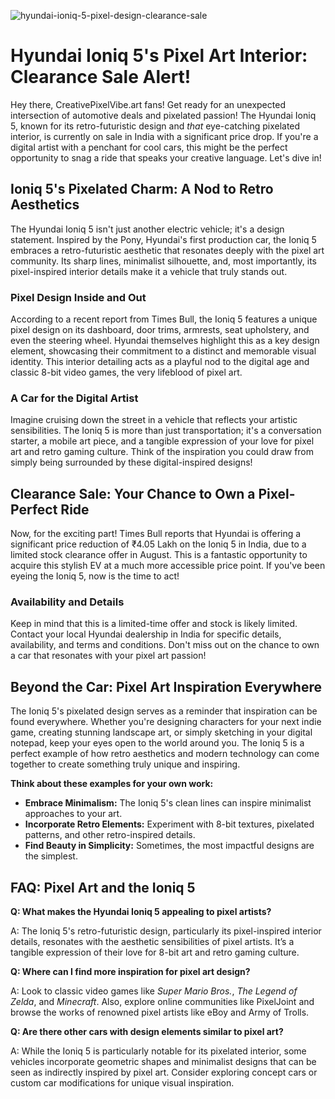 ![hyundai-ioniq-5-pixel-design-clearance-sale](https://images.pexels.com/photos/30121889/pexels-photo-30121889.jpeg?auto=compress&cs=tinysrgb&fit=crop&h=627&w=1200)

# Hyundai Ioniq 5's Pixel Art Interior: Clearance Sale Alert!

Hey there, CreativePixelVibe.art fans! Get ready for an unexpected intersection of automotive deals and pixelated passion! The Hyundai Ioniq 5, known for its retro-futuristic design and *that* eye-catching pixelated interior, is currently on sale in India with a significant price drop. If you're a digital artist with a penchant for cool cars, this might be the perfect opportunity to snag a ride that speaks your creative language. Let's dive in!

## Ioniq 5's Pixelated Charm: A Nod to Retro Aesthetics

The Hyundai Ioniq 5 isn't just another electric vehicle; it's a design statement. Inspired by the Pony, Hyundai's first production car, the Ioniq 5 embraces a retro-futuristic aesthetic that resonates deeply with the pixel art community. Its sharp lines, minimalist silhouette, and, most importantly, its pixel-inspired interior details make it a vehicle that truly stands out.

### Pixel Design Inside and Out

According to a recent report from Times Bull, the Ioniq 5 features a unique pixel design on its dashboard, door trims, armrests, seat upholstery, and even the steering wheel. Hyundai themselves highlight this as a key design element, showcasing their commitment to a distinct and memorable visual identity. This interior detailing acts as a playful nod to the digital age and classic 8-bit video games, the very lifeblood of pixel art.

### A Car for the Digital Artist

Imagine cruising down the street in a vehicle that reflects your artistic sensibilities. The Ioniq 5 is more than just transportation; it's a conversation starter, a mobile art piece, and a tangible expression of your love for pixel art and retro gaming culture. Think of the inspiration you could draw from simply being surrounded by these digital-inspired designs!

## Clearance Sale: Your Chance to Own a Pixel-Perfect Ride

Now, for the exciting part! Times Bull reports that Hyundai is offering a significant price reduction of ₹4.05 Lakh on the Ioniq 5 in India, due to a limited stock clearance offer in August. This is a fantastic opportunity to acquire this stylish EV at a much more accessible price point. If you've been eyeing the Ioniq 5, now is the time to act!

### Availability and Details

Keep in mind that this is a limited-time offer and stock is likely limited. Contact your local Hyundai dealership in India for specific details, availability, and terms and conditions. Don't miss out on the chance to own a car that resonates with your pixel art passion!

## Beyond the Car: Pixel Art Inspiration Everywhere

The Ioniq 5's pixelated design serves as a reminder that inspiration can be found everywhere. Whether you're designing characters for your next indie game, creating stunning landscape art, or simply sketching in your digital notepad, keep your eyes open to the world around you. The Ioniq 5 is a perfect example of how retro aesthetics and modern technology can come together to create something truly unique and inspiring.

**Think about these examples for your own work:**
*   **Embrace Minimalism:** The Ioniq 5's clean lines can inspire minimalist approaches to your art.
*   **Incorporate Retro Elements:** Experiment with 8-bit textures, pixelated patterns, and other retro-inspired details.
*   **Find Beauty in Simplicity:** Sometimes, the most impactful designs are the simplest.

## FAQ: Pixel Art and the Ioniq 5

**Q: What makes the Hyundai Ioniq 5 appealing to pixel artists?**

A: The Ioniq 5's retro-futuristic design, particularly its pixel-inspired interior details, resonates with the aesthetic sensibilities of pixel artists. It’s a tangible expression of their love for 8-bit art and retro gaming culture.

**Q: Where can I find more inspiration for pixel art design?**

A: Look to classic video games like *Super Mario Bros.*, *The Legend of Zelda*, and *Minecraft*. Also, explore online communities like PixelJoint and browse the works of renowned pixel artists like eBoy and Army of Trolls.

**Q: Are there other cars with design elements similar to pixel art?**

A: While the Ioniq 5 is particularly notable for its pixelated interior, some vehicles incorporate geometric shapes and minimalist designs that can be seen as indirectly inspired by pixel art. Consider exploring concept cars or custom car modifications for unique visual inspiration.
